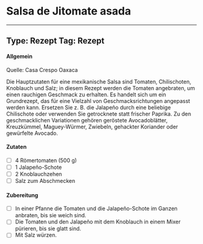 # Salsa de Jitomate asada

---
Type: Rezept
Tag: Rezept
---

#### Allgemein
Quelle: Casa Crespo Oaxaca


Die Hauptzutaten für eine mexikanische Salsa sind Tomaten, Chilischoten, Knoblauch und Salz; in diesem Rezept werden die Tomaten angebraten, um einen rauchigen Geschmack zu erhalten. Es handelt sich um ein Grundrezept, das für eine Vielzahl von Geschmacksrichtungen angepasst werden kann. Ersetzen Sie z. B. die Jalapeño durch eine beliebige Chilischote oder verwenden Sie getrocknete statt frischer Paprika. Zu den geschmacklichen Variationen gehören geröstete Avocadoblätter, Kreuzkümmel, Maguey-Würmer, Zwiebeln, gehackter Koriander oder gewürfelte Avocado.

#### Zutaten
- [ ] 4 Römertomaten (500 g)
- [ ] 1 Jalapeño-Schote
- [ ] 2 Knoblauchzehen
- [ ] Salz zum Abschmecken

#### Zubereitung
- [ ] In einer Pfanne die Tomaten und die Jalapeño-Schote im Ganzen anbraten, bis sie weich sind.
- [ ] Die Tomaten und den Jalapeño mit dem Knoblauch in einem Mixer pürieren, bis sie glatt sind.
- [ ] Mit Salz würzen.
